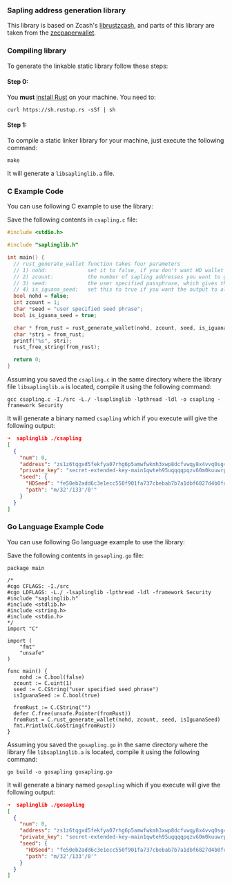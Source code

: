 
### Sapling address generation library

This library is based on Zcash's [librustzcash](https://github.com/zcash/librustzcash), and parts of this library are taken from the [zecpaperwallet](https://github.com/adityapk00/zecpaperwallet).

### Compiling library

To generate the linkable static library follow these steps:

#### Step 0:

You **must** [install Rust](https://www.rust-lang.org/tools/install) on your machine. You need to:

```shell
curl https://sh.rustup.rs -sSf | sh
```

#### Step 1:

To compile a static linker library for your machine, just execute the following command:

```shell
make
```

It will generate a `libsaplinglib.a` file.


### C Example Code

You can use following C example to use the library:

Save the following contents in `csapling.c` file:

```C
#include <stdio.h>

#include "saplinglib.h"

int main() {
  // rust_generate_wallet function takes four parameters
  // 1) nohd:             set it to false, if you don't want HD wallet
  // 2) zcount:           the number of sapling addresses you want to generate
  // 3) seed:             the user specified passphrase, which gives the same address everytime if given the same passphrase
  // 4) is_iguana_seed:   set this to true if you want the output to always give a deterministic address based on user specified seed phrase
  bool nohd = false;
  int zcount = 1;
  char *seed = "user specified seed phrase";
  bool is_iguana_seed = true;

  char * from_rust = rust_generate_wallet(nohd, zcount, seed, is_iguana_seed);
  char *stri = from_rust;
  printf("%s", stri);
  rust_free_string(from_rust);

  return 0;
}
```

Assuming you saved the `csapling.c` in the same directory where the library file `libsaplinglib.a` is located, compile it using the following command:

```shell
gcc csapling.c -I./src -L./ -lsaplinglib -lpthread -ldl -o csapling -framework Security
```

It will generate a binary named `csapling` which if you execute will give the following output:

```json
➜  saplinglib ./csapling
[
  {
    "num": 0,
    "address": "zs1z6tqgxd5fekfya07rhg6p5amwfwkmh3xwp8dcfvwqy8x4vvq0sg473d0lmgz4qevm2l4zzkhfrv",
    "private_key": "secret-extended-key-main1qwteh95uqqqqpqzv60m0kuuwrp2l0me3784kzctd6c3cfnsaflc4nw87p3huh8rp5cxy3kvuv453vsswsgfcf6kpj36az8t5qtt2u0lm2rf2auusny7qzvnxc9hn46erwzrkz9xhnk222qs7grye4qc4ulgh079xcvmmlcczpe9h4rg0385u4jfx2kutfxpx8jvjqlyf8u866c2n0j9sfc956nlwl07qy3a50vd2h6tdg2fsu5gksh25m46r7akwdxfcvc7f28mvx7s8ch3cp",
    "seed": {
      "HDSeed": "fe50eb2add6c3e1ecc550f901fa737cbebab7b7a1dbf6827d4b0fd3521d2f93e",
      "path": "m/32'/133'/0'"
    }
  }
]
```


### Go Language Example Code

You can use following Go language example to use the library:

Save the following contents in `gosapling.go` file:


```golang
package main

/*
#cgo CFLAGS: -I./src
#cgo LDFLAGS: -L./ -lsaplinglib -lpthread -ldl -framework Security
#include "saplinglib.h"
#include <stdlib.h>
#include <string.h>
#include <stdio.h>
*/
import "C"

import (
	"fmt"
	"unsafe"
)

func main() {
	nohd := C.bool(false)
  zcount := C.uint(1)
  seed := C.CString("user specified seed phrase")
  isIguanaSeed := C.bool(true)

  fromRust := C.CString("")
  defer C.free(unsafe.Pointer(fromRust))
  fromRust = C.rust_generate_wallet(nohd, zcount, seed, isIguanaSeed)
  fmt.Println(C.GoString(fromRust))
}
```

Assuming you saved the `gosapling.go` in the same directory where the library file `libsaplinglib.a` is located, compile it using the following command:

```shell
go build -o gosapling gosapling.go
```

It will generate a binary named `gosapling` which if you execute will give the following output:


```json
➜  saplinglib ./gosapling
[
  {
    "num": 0,
    "address": "zs1z6tqgxd5fekfya07rhg6p5amwfwkmh3xwp8dcfvwqy8x4vvq0sg473d0lmgz4qevm2l4zzkhfrv",
    "private_key": "secret-extended-key-main1qwteh95uqqqqpqzv60m0kuuwrp2l0me3784kzctd6c3cfnsaflc4nw87p3huh8rp5cxy3kvuv453vsswsgfcf6kpj36az8t5qtt2u0lm2rf2auusny7qzvnxc9hn46erwzrkz9xhnk222qs7grye4qc4ulgh079xcvmmlcczpe9h4rg0385u4jfx2kutfxpx8jvjqlyf8u866c2n0j9sfc956nlwl07qy3a50vd2h6tdg2fsu5gksh25m46r7akwdxfcvc7f28mvx7s8ch3cp",
    "seed": {
      "HDSeed": "fe50eb2add6c3e1ecc550f901fa737cbebab7b7a1dbf6827d4b0fd3521d2f93e",
      "path": "m/32'/133'/0'"
    }
  }
]
```